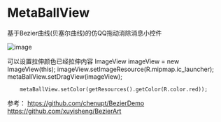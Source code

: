 # MetaBallView
基于Bezier曲线(贝塞尔曲线)的仿QQ拖动消除消息小控件

![image](https://github.com/DoggyZhang/GIF.gif) 

可以设置拉伸颜色已经拉伸内容
        ImageView imageView = new ImageView(this);
        imageView.setImageResource(R.mipmap.ic_launcher);
        metaBallView.setDragView(imageView);
        
        metaBallView.setColor(getResources().getColor(R.color.red));

参考：
https://github.com/chenupt/BezierDemo
https://github.com/xuyisheng/BezierArt

